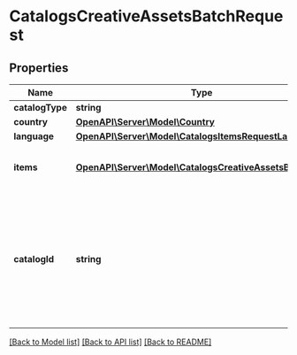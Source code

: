 # CatalogsCreativeAssetsBatchRequest

## Properties
Name | Type | Description | Notes
------------ | ------------- | ------------- | -------------
**catalogType** | **string** |  | 
**country** | [**OpenAPI\Server\Model\Country**](Country.md) |  | 
**language** | [**OpenAPI\Server\Model\CatalogsItemsRequestLanguage**](CatalogsItemsRequestLanguage.md) |  | 
**items** | [**OpenAPI\Server\Model\CatalogsCreativeAssetsBatchItem**](CatalogsCreativeAssetsBatchItem.md) | Array with creative assets item operations | 
**catalogId** | **string** | Catalog id pertaining to the creative assets item. If not provided, default to oldest creative assets catalog | [optional] 

[[Back to Model list]](../README.md#documentation-for-models) [[Back to API list]](../README.md#documentation-for-api-endpoints) [[Back to README]](../README.md)



